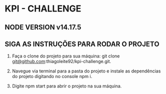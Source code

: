 # KPI - CHALLENGE

## NODE VERSION v14.17.5

## SIGA AS INSTRUÇÕES PARA RODAR O PROJETO

1. Faça o clone do projeto para sua máquina: git clone git@github.com:thiagoleite92/kpi-challenge.git.

2. Navegue via terminal para a pasta do projeto e instale as dependências do projeto digitando no console npm i.

3. Digite npm start para abrir o projeto na sua máquina.